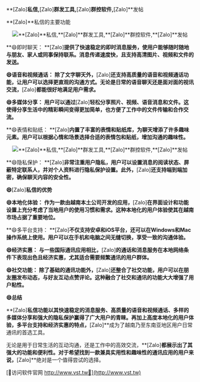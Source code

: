 **[Zalo]**私信,**[Zalo]**群发工具,**[Zalo]**群控软件,**[Zalo]**发帖

**[Zalo]**私信的主要功能

 <center><img src="https://vst.tw/MP4/tuiguang/png/2.png" alt="**[Zalo]**私信,**[Zalo]**群发工具,**[Zalo]**群控软件,**[Zalo]**发帖"></center>

**😄即时聊天： **[Zalo]**提供了快速稳定的即时消息服务，使用户能够随时随地与朋友、家人或同事保持联系。消息传递速度快，且支持高清图片、视频和文件的发送。**

**😄语音和视频通话： 除了文字聊天外，**[Zalo]**还支持高质量的语音和视频通话功能，让用户可以选择更直观的沟通方式。无论是日常的语音聊天还是面对面的视讯交流，**[Zalo]**都能很好地满足用户需求。**

**😄多媒体分享： 用户可以通过**[Zalo]**轻松分享照片、视频、语音消息和文件。这使得分享生活中的精彩瞬间变得更加简单，也方便了工作中的文件传输和合作交流。**

**😄表情和贴纸： **[Zalo]**内置了丰富的表情和贴纸库，为聊天增添了许多趣味元素。用户可以根据心情和场景选择合适的表情包和贴纸，增加沟通的趣味性。**

 <center><img src="https://vst.tw/MP4/tuiguang/png/5.png" alt="**[Zalo]**私信,**[Zalo]**群发工具,**[Zalo]**群控软件,**[Zalo]**发帖"></center>

**😄隐私保护： **[Zalo]**非常注重用户隐私，用户可以设置消息的阅读状态、屏蔽特定联系人，并对个人资料进行隐私保护设置。此外，**[Zalo]**还支持端到端加密，确保聊天内容的安全性。**

**😄**[Zalo]**私信的优势**

**😄本地化体验： 作为一款由越南本土公司开发的应用，**[Zalo]**在界面设计和功能设置上充分考虑了当地用户的使用习惯和需求。这种本地化的用户体验使其在越南市场占据了重要地位。**

**😄多平台支持： **[Zalo]**不仅支持安卓和iOS平台，还可以在Windows和Mac操作系统上使用。用户可以在手机和电脑之间无缝切换，享受一致的沟通体验。**

**😄经济实惠： 与一些国际通讯应用相比，**[Zalo]**的通话和消息服务在本地网络条件下表现出色且经济实惠，尤其适合需要频繁通讯的用户群体。**

**😄社交功能： 除了基础的通讯功能外，**[Zalo]**还整合了社交功能，用户可以在朋友圈发布动态，与好友互动点赞评论。这种融合了社交和通讯的功能大大增强了用户粘性。**

**😄总结**

**[Zalo]**私信功能以其快速稳定的消息服务、高质量的语音和视频通话、多样的多媒体分享和强大的隐私保护赢得了广大用户的青睐。再加上高度本地化的用户体验，多平台支持和经济实惠的特点，**[Zalo]**成为了越南乃至东南亚地区用户日常通讯的首选工具。

无论是用于日常生活的互动沟通，还是工作中的高效交流，**[Zalo]**都展示出了其强大的功能和便利性。对于希望找到一款兼具实用性和趣味性的通讯应用的用户来说，**[Zalo]**绝对是一个值得尝试的选择。


[👻访问软件官网 http://www.vst.tw👻](http://www.vst.tw)
